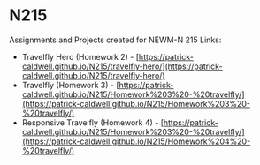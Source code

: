 # N215
 Assignments and Projects created for NEWM-N 215
 Links:
 - Travelfly Hero (Homework 2) - [https://patrick-caldwell.github.io/N215/travelfly-hero/](https://patrick-caldwell.github.io/N215/travelfly-hero/)
- Travelfly (Homework 3) - [https://patrick-caldwell.github.io/N215/Homework%203%20-%20travelfly/](https://patrick-caldwell.github.io/N215/Homework%203%20-%20travelfly/)
- Responsive Travelfly (Homework 4) - [https://patrick-caldwell.github.io/N215/Homework%203%20-%20travelfly/](https://patrick-caldwell.github.io/N215/Homework%204%20-%20travelfly/)
